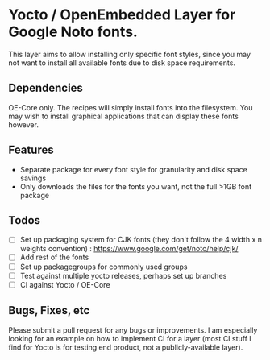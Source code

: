 # Yocto / OpenEmbedded Layer for Google Noto fonts.

This layer aims to allow installing only specific font styles, since you may not want to install all available fonts due to disk space requirements.

## Dependencies

OE-Core only. The recipes will simply install fonts into the filesystem. You may wish to install graphical applications that can display these fonts however.

## Features
* Separate package for every font style for granularity and disk space savings
* Only downloads the files for the fonts you want, not the full >1GB font package

## Todos
* [ ] Set up packaging system for CJK fonts (they don't follow the 4 width x n weights convention) : https://www.google.com/get/noto/help/cjk/
* [ ] Add rest of the fonts
* [ ] Set up packagegroups for commonly used groups
* [ ] Test against multiple yocto releases, perhaps set up branches
* [ ] CI against Yocto / OE-Core

## Bugs, Fixes, etc

Please submit a pull request for any bugs or improvements.
I am especially looking for an example on how to implement CI for a layer (most CI stuff I find for Yocto is for testing end product, not a publicly-available layer).


